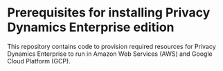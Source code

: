 # Prerequisites for installing Privacy Dynamics Enterprise edition
This repository contains code to provision required resources for Privacy Dynamics Enterprise to run in Amazon Web Services (AWS) and Google Cloud Platform (GCP).
